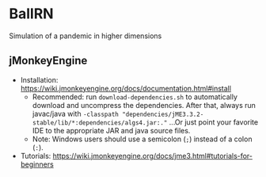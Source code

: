 # BallRN
Simulation of a pandemic in higher dimensions

## jMonkeyEngine

* Installation: https://wiki.jmonkeyengine.org/docs/documentation.html#install
  * Recommended: run `download-dependencies.sh` to automatically download and uncompress the dependencies. After that, always run javac/java with `-classpath "dependencies/jME3.3.2-stable/lib/*:dependencies/algs4.jar:."`
    ...Or just point your favorite IDE to the appropriate JAR and java source files.
  * Note: Windows users should use a semicolon (`;`) instead of a colon (`:`).
* Tutorials: https://wiki.jmonkeyengine.org/docs/jme3.html#tutorials-for-beginners